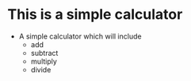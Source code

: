 # This is a simple calculator

* A simple calculator which will include
	* add
	* subtract
	* multiply
	* divide
